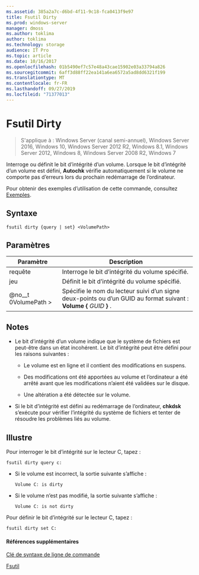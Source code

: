 ```yaml
---
ms.assetid: 385a2a7c-d6bd-4f11-9c18-fca0413f9e97
title: Fsutil Dirty
ms.prod: windows-server
manager: dmoss
ms.author: toklima
author: toklima
ms.technology: storage
audience: IT Pro
ms.topic: article
ms.date: 10/16/2017
ms.openlocfilehash: 01b5490ef7c57e48a43cae15902e03a33794a826
ms.sourcegitcommit: 6aff3d88ff22ea141a6ea6572a5ad8dd6321f199
ms.translationtype: MT
ms.contentlocale: fr-FR
ms.lasthandoff: 09/27/2019
ms.locfileid: "71377013"
---
```

# <a name="fsutil-dirty"></a>Fsutil Dirty
>S'applique à : Windows Server (canal semi-annuel), Windows Server 2016, Windows 10, Windows Server 2012 R2, Windows 8.1, Windows Server 2012, Windows 8, Windows Server 2008 R2, Windows 7

Interroge ou définit le bit d’intégrité d’un volume. Lorsque le bit d’intégrité d’un volume est défini, **Autochk** vérifie automatiquement si le volume ne comporte pas d’erreurs lors du prochain redémarrage de l’ordinateur.

Pour obtenir des exemples d’utilisation de cette commande, consultez [Exemples](#BKMK_examples).

## <a name="syntax"></a>Syntaxe

```
fsutil dirty {query | set} <VolumePath>
```

## <a name="parameters"></a>Paramètres

|   Paramètre   |                                                 Description                                                  |
|---------------|--------------------------------------------------------------------------------------------------------------|
|     requête     |                                  Interroge le bit d’intégrité du volume spécifié.                                   |
|      jeu      |                                    Définit le bit d’intégrité du volume spécifié.                                    |
| @no__t 0VolumePath > | Spécifie le nom du lecteur suivi d’un signe deux-points ou d’un GUID au format suivant : **Volume {** <em>GUID</em> **}** . |

## <a name="remarks"></a>Notes

-   Le bit d’intégrité d’un volume indique que le système de fichiers est peut-être dans un état incohérent. Le bit d’intégrité peut être défini pour les raisons suivantes :

    -   Le volume est en ligne et il contient des modifications en suspens.

    -   Des modifications ont été apportées au volume et l’ordinateur a été arrêté avant que les modifications n’aient été validées sur le disque.

    -   Une altération a été détectée sur le volume.

-   Si le bit d’intégrité est défini au redémarrage de l’ordinateur, **chkdsk** s’exécute pour vérifier l’intégrité du système de fichiers et tenter de résoudre les problèmes liés au volume.

## <a name="BKMK_examples"></a>Illustre
Pour interroger le bit d’intégrité sur le lecteur C, tapez :

```
fsutil dirty query c:
```

-   Si le volume est incorrect, la sortie suivante s’affiche :

    `Volume C: is dirty`

-   Si le volume n’est pas modifié, la sortie suivante s’affiche :

    `Volume C: is not dirty`

Pour définir le bit d’intégrité sur le lecteur C, tapez :

```
fsutil dirty set C:
```

#### <a name="additional-references"></a>Références supplémentaires
[Clé de syntaxe de ligne de commande](Command-Line-Syntax-Key.md)

[Fsutil](Fsutil.md)


